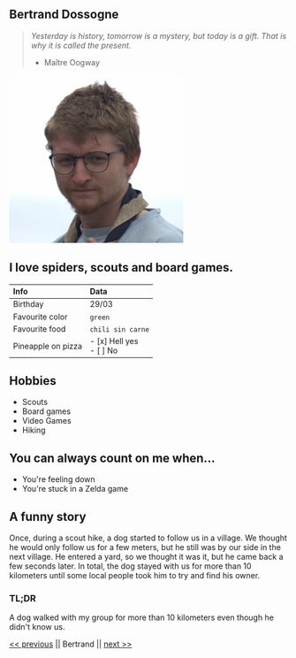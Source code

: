 ## Bertrand Dossogne

> *Yesterday is history, tomorrow is a mystery, but today is a gift. That is why it is called the present.*
> - Maître Oogway

![photo](portrait.png)

## I love spiders, scouts and board games.

|Info               |Data                       |
|:------------------|:--------------------------|
|Birthday           |29/03                      |
|Favourite color    |`green`                    |
|Favourite food     |`chili sin carne`          |
|Pineapple on pizza |- [x] Hell yes <br>- [ ] No    |


## Hobbies

* Scouts
* Board games
* Video Games
* Hiking

## You can always count on me when…

* You're feeling down
* You're stuck in a Zelda game

## A funny story

Once, during a scout hike, a dog started to follow us in a village. We thought he would only follow us for a few meters, but he still was by our side in the next village. He entered a yard, so we thought it was it, but he came back a few seconds later. In total, the dog stayed with us for more than 10 kilometers until some local people took him to try and find his owner.

### TL;DR

A dog walked with my group for more than 10 kilometers even though he didn't know us.

[<< previous](https://github.com/bastlaf/markdown-challenge/blob/main/README.md) || Bertrand || [next >>]()
